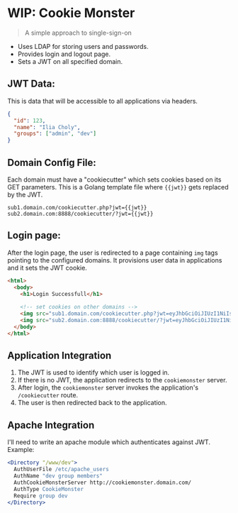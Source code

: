 # WIP: Cookie Monster

> A simple approach to single-sign-on

* Uses LDAP for storing users and passwords.
* Provides login and logout page.
* Sets a JWT on all specified domain.

## JWT Data:

This is data that will be accessible to all applications via headers.

``` json
{
  "id": 123,
  "name": "Ilia Choly",
  "groups": ["admin", "dev"]
}
```

## Domain Config File:

Each domain must have a "cookiecutter" which sets cookies based on its GET parameters.
This is a Golang template file where `{{jwt}}` gets replaced by the JWT.

```
sub1.domain.com/cookiecutter.php?jwt={{jwt}}
sub2.domain.com:8888/cookiecutter/?jwt={{jwt}}
```

## Login page:

After the login page, the user is redirected to a page containing `img` tags pointing to the configured domains. It provisions user data in applications and it sets the JWT cookie.

``` html
<html>
  <body>
    <h1>Login Successfull</h1>
    
    <!-- set cookies on other domains -->
    <img src="sub1.domain.com/cookiecutter.php?jwt=eyJhbGciOiJIUzI1NiIsInR5cCI6IkpXVCJ9.eyJpZCI6IjEyMyIsIm5hbWUiOiJJbGlhIENob2x5IiwiZ3JvdXBzIjpbImFkbWluIiwiZGV2Il19.JbD8pOZbBz5GOkfLakAisWvM-V9WMlWO4EUt3z8FEd0" />
    <img src="sub2.domain.com:8888/cookiecutter/?jwt=eyJhbGciOiJIUzI1NiIsInR5cCI6IkpXVCJ9.eyJpZCI6IjEyMyIsIm5hbWUiOiJJbGlhIENob2x5IiwiZ3JvdXBzIjpbImFkbWluIiwiZGV2Il19.JbD8pOZbBz5GOkfLakAisWvM-V9WMlWO4EUt3z8FEd0" />
  </body>
</html>
```

## Application Integration

1. The JWT is used to identify which user is logged in.
2. If there is no JWT, the application redirects to the `cookiemonster` server.
3. After login, the `cookiemonster` server invokes the application's `/cookiecutter` route.
4. The user is then redirected back to the application.

## Apache Integration

I'll need to write an apache module which authenticates against JWT. Example:

``` apache
<Directory "/www/dev">
  AuthUserFile /etc/apache_users
  AuthName "dev group members"
  AuthCookieMonsterServer http://cookiemonster.domain.com/
  AuthType CookieMonster
  Require group dev
</Directory>
```

